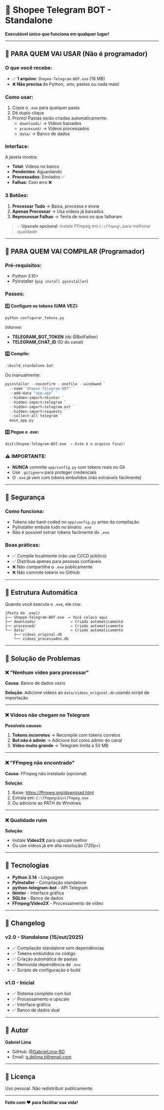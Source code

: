 # 🚀 Shopee Telegram BOT - Standalone

**Executável único que funciona em qualquer lugar!**

---

## 🎯 PARA QUEM VAI USAR (Não é programador)

### O que você recebe:
- ✅ **1 arquivo**: `Shopee-Telegram-BOT.exe` (18 MB)
- ❌ **Não precisa** de Python, .env, pastas ou nada mais!

### Como usar:

1. Copie o `.exe` para qualquer pasta
2. Dê duplo clique
3. Pronto! Pastas serão criadas automaticamente:
   - `downloads/` → Vídeos baixados
   - `processed/` → Vídeos processados
   - `data/` → Banco de dados

### Interface:

A janela mostra:
- **Total**: Vídeos no banco
- **Pendentes**: Aguardando
- **Processados**: Enviados ✅
- **Falhas**: Com erro ❌

### 3 Botões:

1. **Processar Tudo** → Baixa, processa e envia
2. **Apenas Processar** → Usa vídeos já baixados
3. **Reprocessar Falhas** → Tenta de novo os que falharam

> 💡 **Upscale opcional**: Instale FFmpeg em `C:\ffmpeg\` para melhorar qualidade

---

## 🔧 PARA QUEM VAI COMPILAR (Programador)

### Pré-requisitos:
- Python 3.10+
- PyInstaller (`pip install pyinstaller`)

### Passos:

#### 1️⃣ Configure os tokens (UMA VEZ):

```powershell
python configurar_tokens.py
```

Informe:
- **TELEGRAM_BOT_TOKEN** (do @BotFather)
- **TELEGRAM_CHAT_ID** (ID do canal)

#### 2️⃣ Compile:

```powershell
.\build_standalone.bat
```

Ou manualmente:

```powershell
pyinstaller --noconfirm --onefile --windowed `
  --name "Shopee-Telegram-BOT" `
  --add-data "app;app" `
  --hidden-import=tkinter `
  --hidden-import=telegram `
  --hidden-import=telegram.ext `
  --hidden-import=requests `
  --collect-all telegram `
  main_app.py
```

#### 3️⃣ Pegue o .exe:

```
dist\Shopee-Telegram-BOT.exe  ← Este é o arquivo final!
```

### ⚠️ IMPORTANTE:

- **NUNCA** commite `app/config.py` com tokens reais no Git
- Use `.gitignore` para proteger credenciais
- O `.exe` já vem com tokens embutidos (não extraíveis facilmente)

---

## 🔐 Segurança

### Como funciona:
- Tokens são hard-coded no `app/config.py` antes da compilação
- PyInstaller embute tudo no binário `.exe`
- Não é possível extrair tokens facilmente do `.exe`

### Boas práticas:
- ✅ Compile localmente (não use CI/CD público)
- ✅ Distribua apenas para pessoas confiáveis
- ❌ Não compartilhe o `.exe` publicamente
- ❌ Não commite tokens no GitHub

---

## 📁 Estrutura Automática

Quando você executa o `.exe`, ele cria:

```
[Pasta do .exe]/
├── Shopee-Telegram-BOT.exe  ← Você coloca aqui
├── downloads/                ← Criado automaticamente
├── processed/                ← Criado automaticamente
└── data/                     ← Criado automaticamente
    ├── videos_original.db
    └── videos_processados.db
```

---

## 🐛 Solução de Problemas

### ❌ "Nenhum vídeo para processar"

**Causa**: Banco de dados vazio

**Solução**: Adicione vídeos ao `data/videos_original.db` usando script de importação

---

### ❌ Vídeos não chegam no Telegram

**Possíveis causas**:
1. **Tokens incorretos** → Recompile com tokens corretos
2. **Bot não é admin** → Adicione bot como admin do canal
3. **Vídeo muito grande** → Telegram limita a 50 MB

---

### ❌ "FFmpeg não encontrado"

**Causa**: FFmpeg não instalado (opcional)

**Solução**:
1. Baixe: https://ffmpeg.org/download.html
2. Extraia em: `C:\ffmpeg\bin\ffmpeg.exe`
3. Ou adicione ao PATH do Windows

---

### ❌ Qualidade ruim

**Solução**:
- Instale **Video2X** para upscale melhor
- Ou use vídeos já em alta resolução (720p+)

---

## 🚀 Tecnologias

- **Python 3.14** - Linguagem
- **PyInstaller** - Compilação standalone
- **python-telegram-bot** - API Telegram
- **tkinter** - Interface gráfica
- **SQLite** - Banco de dados
- **FFmpeg/Video2X** - Processamento de vídeo

---

## 📝 Changelog

### v2.0 - Standalone (15/out/2025)
- ✅ Compilação standalone sem dependências
- ✅ Tokens embutidos no código
- ✅ Criação automática de pastas
- ✅ Removida dependência de `.env`
- ✅ Scripts de configuração e build

### v1.0 - Inicial
- ✅ Sistema completo com bot
- ✅ Processamento e upscale
- ✅ Interface gráfica
- ✅ Banco de dados dual

---

## 👤 Autor

**Gabriel Lima**
- GitHub: [@GabrielLima-BD](https://github.com/GabrielLima-BD)
- Email: g.delima.ti@gmail.com

---

## 📜 Licença

Uso pessoal. Não redistribuir publicamente.

---

**Feito com ❤️ para facilitar sua vida!**
